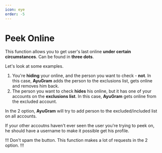 ```yaml
---
icon: eye
order: -5
---
```


# Peek Online

This function allows you to get user's last online **under certain circumstances**. Can be found in **three dots**.

Let's look at some examples.

1. You're **hiding** your online, and the person you want to check - **not**. In this case, **AyuGram** adds the person to the exclusions list, gets online and removes him back.
2. The person you want to check **hides** his online, but it has one of your accounts on the **exclusions list**. In this case, **AyuGram** gets online from the excluded account.

In the 2 option, **AyuGram** will try to add person to the excluded/included list on all accounts.

If your other accoutns haven't ever seen the user you're trying to peek on, he should have a username to make it possible get his profile.

!!!
Don't spam the button. This function makes a lot of requests in the 2 option.
!!!

